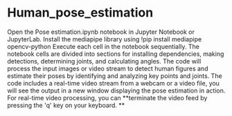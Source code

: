 # Human_pose_estimation

Open the Pose estimation.ipynb notebook in Jupyter Notebook or JupyterLab.
Install the mediapipe library using !pip install mediapipe opencv-python
Execute each cell in the notebook sequentially. The notebook cells are divided into sections for installing dependencies, making detections, determining joints, and calculating angles.
The code will process the input images or video stream to detect human figures and estimate their poses by identifying and analyzing key points and joints.
The code includes a real-time video stream from a webcam or a video file, you will see the output in a new window displaying the pose estimation in action.
For real-time video processing, you can **terminate the video feed by pressing the 'q' key on your keyboard. **
